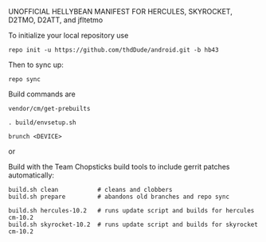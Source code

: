 UNOFFICIAL HELLYBEAN MANIFEST FOR HERCULES, SKYROCKET, D2TMO, D2ATT, and jfltetmo

To initialize your local repository use

    repo init -u https://github.com/thdDude/android.git -b hb43
    

Then to sync up:

    repo sync


Build commands are
   
    vendor/cm/get-prebuilts
    
    . build/envsetup.sh
    
    brunch <DEVICE> 


or 


Build with the Team Chopsticks build tools to include gerrit patches automatically:

```
build.sh clean           # cleans and clobbers
build.sh prepare         # abandons old branches and repo sync

build.sh hercules-10.2   # runs update script and builds for hercules cm-10.2
build.sh skyrocket-10.2  # runs update script and builds for skyrocket cm-10.2
